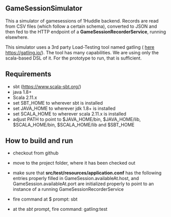 ##  GameSessionSimulator

This a simulator of gamesessions of 1Huddle backend. Records are 
read from CSV files (which follow a certain schema), converted to 
JSON and then fed to the HTTP endpoint of a **GameSessionRecorderService**, 
running elsewhere.

This simulator uses a 3rd party Load-Testing tool named gatling
( [here]() https://gatling.io/). The tool has many capabilities. We
are using only the scala-based DSL of it. For the prototype to run, that
is sufficient.

## Requirements

*   sbt (https://www.scala-sbt.org/)
*   java 1.8+
*   Scala 2.11.x
*   set SBT_HOME to wherever sbt is installed
*   set JAVA_HOME to wherever jdk 1.8+ is installed
*   set SCALA_HOME to wherever scala 2.11.x is installed
*   adjust PATH to point to $JAVA_HOME/bin, $JAVA_HOME/lib, $SCALA_HOME/bin, $SCALA_HOME/lib and $SBT_HOME

## How to build and run

*   checkout from github
*   move to the project folder, where it has been checked out
*   make sure that **src/test/resources/application.conf** has the following entries properly filled in
 GameSession.availableAt.host, and
 GameSession.availableAt.port
    are initialized properly to point to an instance of a running GameSessionRecorderService


*   fire command at $ prompt: sbt <enter>
*   at the _sbt_ prompt, fire command: gatling:test <enter>